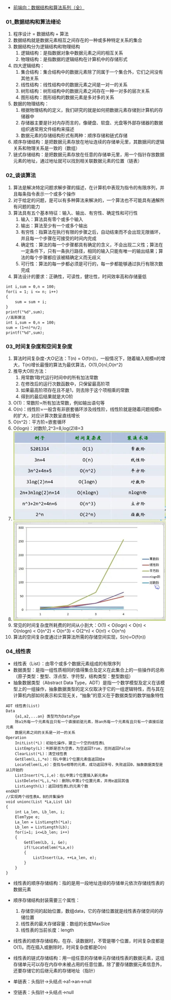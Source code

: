 - [前端向：数据结构和算法系列（全）](https://cxyxiaowu.com/articles/2019/04/08/1554728305261.html)

### 01_数据结构和算法绪论

1. 程序设计 = 数据结构 + 算法
2. 数据结构就是数据元素相互之间存在的一种或多种特定关系的集合
3. 数据结构分为逻辑结构和物理结构
   1. 逻辑结构：是指数据对象中数据元素之间的相互关系
   2. 物理结构：是指数据的逻辑结构在计算机中的存储形式
4. 四大逻辑结构：
   1. 集合结构：集合结构中的数据元素除了同属于一个集合外，它们之间没有其他关系
   2. 线性结构：线性结构中的数据元素之间是一对一的关系
   3. 树形结构：树形结构中的数据元素之间存在一种一对多的层次关系
   4. 图形结构：图形结构的数据元素是多对多的关系
5. 数据的物理结构：
   1. 根据物理结构的定义，我们研究的就是如何把数据元素存储到计算机的存储器中
   2. 存储器主要是针对内存而言的，像硬盘、软盘、光盘等外部存储器的数据组织通常用文件结构来描述
   3. 数据元素的存储结构形式有两种：顺序存储和链式存储
6. 顺序存储结构：是把数据元素存放在地址连续的存储单元里，其数据间的逻辑关系和物理关系是一致的（数组）
7. 链式存储结构：是把数据元素存放在任意的存储单元里，用一个指针存放数据元素的地址，通过地址就可以找到相关联数据元素的位置（链表）

### 02_谈谈算法

1. 算法是解决特定问题求解步骤的描述，在计算机中表现为指令的有限序列，并且每条指令表示一个或多个操作
2. 对于给定的问题，是可以有多种算法来解决的，一个算法也不可能具有通解所有问题的能力
3. 算法具有五个基本特征：输入、输出、有穷性、确定性和可行性
   1. 输入：算法具有零个或多个输入
   2. 输出：算法至少有一个或多个输出
   3. 有穷性：指算法在执行有限的步骤之后，自动结束而不会出现无限循环，并且每一个步骤在可接受的时间内完成
   4. 确定性：算法的每一个步骤都具有确定的含义，不会出现二义性；算法在一定条件下，只有一条执行路径，相同的输入只能有唯一的输出结果；算法的每个步骤都应该被精确定义而无歧义
   5. 可行性：算法的每一步都必须是可行的，每一步都能够通过执行有限次数完成
4. 算法设计的要求：正确性，可读性，健壮性，时间效率高和存储量低

```
int i,sum = 0,n = 100;
for(i = 1; i <= n; i++)
{
    sum = sum + i;
}
printf("%d",sum);
//高斯算法
int i,sum = 0,n = 100;
sum = (1+n)*n/2;
printf("%d",sum);
```

### 03_时间复杂度和空间复杂度

1. 算法时间复杂度-大O记法：T(n) = O(f(n))，一般情况下，随着输入规模n的增大，T(n)增长最慢的算法为最优算法，O(1),O(n),O(n^2)
2. 推导大O阶方法：
   1. 用常数1取代运行时间中的所有加法常数
   2. 在修改后的运行次数函数中，只保留最高阶项
   3. 如果最高阶项存在且不是1，则去除于这个项相乘的常数
   4. 得到的最后结果就是大O阶
3. O(1)：常数阶=所有加法常数，例如输出语句等
4. O(n)：线性阶=一般含有非嵌套循环涉及线性阶，线性阶就是随着问题规模n的扩大，对应计算次数呈直线增长
5. O(n^2)：平方阶=嵌套循环
6. O(logn)：对数阶,2^3=8,log(2)8=3
7. ![常见的时间复杂度](https://raw.githubusercontent.com/iwanc/PicGo/master/%E5%B8%B8%E8%A7%81%E7%9A%84%E6%97%B6%E9%97%B4%E5%A4%8D%E6%9D%82%E5%BA%A6.jpg)
8. ![时间复杂度比较](https://raw.githubusercontent.com/iwanc/PicGo/master/%E6%97%B6%E9%97%B4%E5%A4%8D%E6%9D%82%E5%BA%A6%E6%AF%94%E8%BE%83.jpg)
9. 常见的时间复杂度所耗费的时间从小到大：O(1) < O(logn) < O(n) < O(nlogn) < O(n^2) < O(n^3) < O(2^n) < O(n!) < O(n^n)
10. 算法的空间复杂度通过计算算法所需的存储空间实现，S(n)=O(f(n))

### 04_线性表

- 线性表（List）：由零个或多个数据元素组成的有限序列
- 数据类型：是指一组性质相同的值得集合及定义在此集合上的一些操作的总称（原子类型：整型、浮点型、字符型，结构类型：整型数组）
- 抽象数据类型（Abstract Data Type，ADT）是指一个数学模型及定义在该模型上的一组操作，抽象数据类型的定义仅取决于它的一组逻辑特性，而与其在计算机内部如何表示和实现无关，“抽象”的意义在于数据类型的数学抽象特性
 
```
ADT 线性表(List)
Data
    {a1,a2,...an} 类型均为DataType
    除a1外每一个元素有且只有一个直接前驱元素，除an外每一个元素有且只有一个直接后驱元素
    数据元素之间的关系是一对一的关系
Operation
    InitList(*L)：初始化操作，建立一个空的线性表L
    ListEmpty(L)：判断是否为空表，为空返回True，否则返回False
    ClearList(*L)：清空线性表
    GetElem(L,i,*e)：将L中第i个位置元素值返回给e
    LocateElem(L,e)：查找与e相等的元素，成功返回序号，失败返回0，抽象数据类型是从1开始的
    ListInsert(*L,i,e)：在L中第i个位置插入新元素e
    ListDelete(*L,i,*e)：删除L中第i个位置元素，并用e返回其值
    ListLength(L)：返回线性表L的元素个数
endADT
//实现两个线性表A，B的并集操作
void unionc(List *La,List Lb)
{
    int La_len, Lb_len, i;
    ElemType e;
    La_len = ListLength(*La);
    Lb_len = ListLength(Lb);
    for(i=1; i<=Lb_len; i++)
    {
        GetElem(Lb, i, &e);
        if(!LocateElem(*La,e))
        {
            ListInsert(La, ++La_len, e);
        }
    }
}
```

- 线性表的顺序存储结构：指的是用一段地址连续的存储单元依次存储线性表的数据元素
- 顺序存储结构封装需要三个属性：
  1. 存储空间的起始位置，数组data，它的存储位置就是线性表存储空间的存储位置
  2. 线性表的最大存储容量：数组的长度MaxSize
  3. 线性表的当前长度：length
- 线性表的顺序存储结构，在存、读数据时，不管是哪个位置，时间复杂度都是O(1)。而在插入或删除时，时间复杂度都是O(n) 

- 线性表的链式存储结构：用一组任意的存储单元存储线性表的数据元素，这组存储单元可以存在内存中未被占用的任意位置。除了要存储数据元素信息外，还要存储它的后继元素的存储地址（指针）
- 单链表：头指针->头结点->a1->an->null
- 空链表：头指针->头结点->null